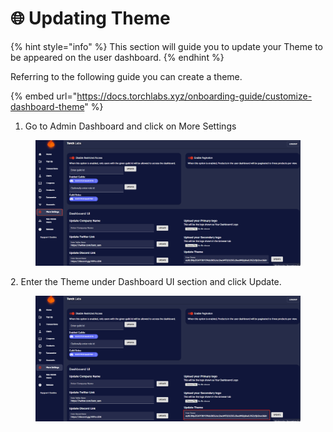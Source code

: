 # 🌐 Updating Theme

{% hint style="info" %}
This section will guide you to update your Theme to be appeared on the user dashboard.
{% endhint %}

Referring to the following guide you can create a theme.

{% embed url="https://docs.torchlabs.xyz/onboarding-guide/customize-dashboard-theme" %}

1. Go to Admin Dashboard and click on More Settings

<figure><img src="../../.gitbook/assets/1 (18).png" alt=""><figcaption></figcaption></figure>

2\. Enter the Theme under Dashboard UI section and click Update.

<figure><img src="../../.gitbook/assets/8 (3).png" alt=""><figcaption></figcaption></figure>
